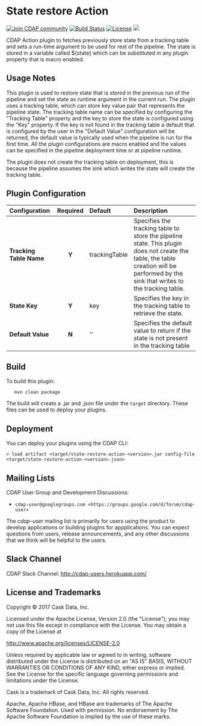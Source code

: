 State restore Action
====================

<a href="https://cdap-users.herokuapp.com/"><img alt="Join CDAP community" src="https://cdap-users.herokuapp.com/badge.svg?t=state-restore-action"/></a>
[![Build Status](https://travis-ci.org/hydrator/state-restore-action.svg?branch=develop)](https://travis-ci.org/hydrator/state-restore-action) [![License](https://img.shields.io/badge/License-Apache%202.0-blue.svg)](https://opensource.org/licenses/Apache-2.0) <img src="https://cdap-users.herokuapp.com/assets/cdap-action.svg"/>


CDAP Action plugin to fetches previously store state from a tracking table and sets a run-time argument to be used for rest of the pipeline. The state is stored in a variable called ${state} which can
 be substituted in any plugin property that is macro enabled.

Usage Notes
-----------

This plugin is used to restore state that is stored in the previous run of the pipeline and set the state as runtime argument in the current run. The plugin uses a tracking table, which can store key value pair that represents the pipeline state.
The tracking table name can be  specified by configuring the "Tracking Table" property and the key to store the state is configured using the "Key" property. If the key is not found in the tracking table
a default that is configured by the user in the "Default Value" configuration will be returned, the default value is typically used when the pipeline is run for the first time. All the plugin configurations are macro enabled and the values can be specified in the
pipeline deployment time or at pipeline runtime.

The plugin does not create the tracking table on deployment, this is because the pipeline assumes the sink which writes the state will create the tracking table. 

Plugin Configuration
--------------------

| Configuration | Required | Default | Description |
| :------------ | :------: | :----- | :---------- |
| **Tracking Table Name** | **Y** | trackingTable | Specifies the tracking table to store the pipeline state. This plugin does not create the table, the table creation will be performed by the sink that writes to the tracking table.|
| **State Key** | **Y** | key | Specifies the key in the tracking table to retrieve the state. |
| **Default Value** | **N** | '' | Specifies the default value to return if the state is not present in the tracking table|





Build
-----
To build this plugin:

```
   mvn clean package
```    

The build will create a .jar and .json file under the ``target`` directory.
These files can be used to deploy your plugins.

Deployment
----------
You can deploy your plugins using the CDAP CLI:

    > load artifact <target/state-restore-action-<version>.jar config-file <target/state-restore-action-<version>.json>

## Mailing Lists

CDAP User Group and Development Discussions:

* `cdap-user@googlegroups.com <https://groups.google.com/d/forum/cdap-user>`

The *cdap-user* mailing list is primarily for users using the product to develop
applications or building plugins for appplications. You can expect questions from 
users, release announcements, and any other discussions that we think will be helpful 
to the users.

## Slack Channel

CDAP Slack Channel: http://cdap-users.herokuapp.com/


## License and Trademarks

Copyright © 2017 Cask Data, Inc.

Licensed under the Apache License, Version 2.0 (the "License"); you may not use this file except
in compliance with the License. You may obtain a copy of the License at

http://www.apache.org/licenses/LICENSE-2.0

Unless required by applicable law or agreed to in writing, software distributed under the 
License is distributed on an "AS IS" BASIS, WITHOUT WARRANTIES OR CONDITIONS OF ANY KIND, 
either express or implied. See the License for the specific language governing permissions 
and limitations under the License.

Cask is a trademark of Cask Data, Inc. All rights reserved.

Apache, Apache HBase, and HBase are trademarks of The Apache Software Foundation. Used with
permission. No endorsement by The Apache Software Foundation is implied by the use of these marks.    
